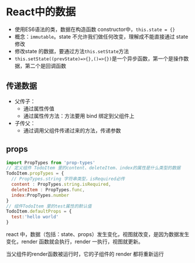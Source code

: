 # React中的数据

- 使用ES6语法的类，数据在构造函数 constructor中，`this.state = {}`
- 概念：`immutable`。state 不允许我们做任何改变，理解成不能直接通过 state 修改
- 修改state 的数据，要通过方法`this.setState`方法
- `this.setState((prevState)=>{},()=>{})`是一个异步函数，第一个是操作数据，第二个是回调函数

## 传递数据

- 父传子：
  - 通过属性传值
  - 通过属性传方法：方法要用 bind 绑定到父组件上
- 子传父：
  - 通过调用父组件传递过来的方法，传递参数
  
## props

```js
import PropTypes from 'prop-types'
// 定义组件 TodoItem 里的content、deleteItem、index的属性是什么类型的数据
TodoItem.propTypes = {
  // PropTypes.string 字符串类型，isRequired必传
  content : PropTypes.string.isRequired,
  deleteItem : PropTypes.func,
  index:PropTypes.number
}
// 组件TodoItem 里的test属性的默认值
TodoItem.defaultProps = {
  test:'hello world'
}
```

react 中，数据（包括：state、props）发生变化，视图就改变，是因为数据发生变化，render 函数就会执行，render 一执行，视图就更新。

当父组件的render函数被运行时，它的子组件的 render 都将重新运行
